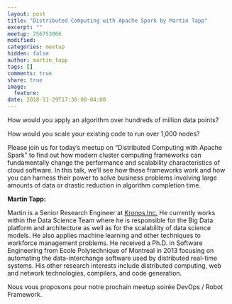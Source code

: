 ```yaml
---
layout: post
title: "Distributed Computing with Apache Spark by Martin Tapp"
excerpt: ""
meetup: 256753066
modified:
categories: meetup
hidden: false
author: martin_tapp
tags: []
comments: true
share: true
image:
  feature:
date: 2018-11-29T17:30:00-04:00
---
```


How would you apply an algorithm over hundreds of million data points?

How would you scale your existing code to run over 1,000 nodes?

Please join us for today’s meetup on “Distributed Computing with Apache Spark” to find out how modern cluster computing frameworks can fundamentally change the performance and scalability characteristics of cloud software. In this talk, we’ll see how these frameworks work and how you can harness their power to solve business problems involving large amounts of data or drastic reduction in algorithm completion time.

__Martin Tapp:__

Martin is a Senior Research Engineer at [Kronos Inc.](https://www.kronos.ca/) He currently works within the Data Science Team where he is responsible for the Big Data platform and architecture as well as for the scalability of data science models. He also applies machine learning and other techniques to workforce management problems. He received a Ph.D. in Software Engineering from Ecole Polytechnique of Montreal in 2013 focusing on automating the data-interchange software used by distributed real-time systems. His other research interests include distributed computing, web and network technologies, compilers, and code generation.

Nous vous proposons pour notre prochain meetup soirée DevOps / Robot Framework.
